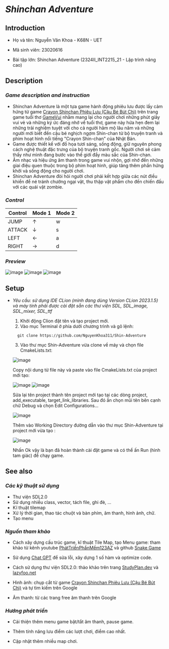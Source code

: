 # ***Shinchan Adventure***
## **Introduction**
+ Họ và tên: Nguyễn Văn Khoa - K68N - UET

+ Mã sinh viên: 23020616

+ Bài tập lớn: Shinchan Adventure (2324II_INT2215_21 - Lập trình nâng cao) 
## **Description** 

### *Game description and instruction* 
- Shinchan Adventure là một tựa game hành động phiêu lưu được lấy cảm hứng từ game [Crayon Shinchan Phiêu Lưu (Cậu Bé Bút Chì)](https://gamevui.vn/crayon-shinchan-phieu-luu/game) trên trang game tuổi thơ [GameVui](gamevui.vn) nhằm mang lại cho người chơi những phút giây vui vẻ và những ký ức đáng nhớ về tuổi thơ, game này hứa hẹn đem lại những trải nghiệm tuyệt vời cho cả người hâm mộ lâu năm và những người mới biết đến cậu bé nghịch ngợm Shin-chan từ bộ truyện tranh và phim hoạt hình nổi tiếng "Crayon Shin-chan" của Nhật Bản.
- Game được thiết kế với đồ họa tươi sáng, sống động, giữ nguyên phong cách nghệ thuật đặc trưng của bộ truyện tranh gốc. Người chơi sẽ cảm thấy như mình đang bước vào thế giới đầy màu sắc của Shin-chan.
- Âm nhạc và hiệu ứng âm thanh trong game vui nhộn, gợi nhớ đến những giai điệu quen thuộc trong bộ phim hoạt hình, giúp tăng thêm phần hứng khởi và sống động cho người chơi.
- Shinchan Adventure đòi hỏi người chơi phải kết hợp giữa các nút điều khiển để né tránh chướng ngại vật, thu thập vật phẩm cho đến chiến đấu với các quái vật zombie.

### *Control* 

| Control | Mode 1   | Mode 2   | 
|---------|----------|----------|
| JUMP    |     ↑    |     w    |
| ATTACK  |     ↓    |     s    |
| LEFT    |     ←    |     a    |
| RIGHT   |     →    |     d    | 

### *Preview*
![image](https://github.com/NguyenKhoa311/Shin-Adventure/blob/master/image/menu_demo.png)
![image](https://github.com/NguyenKhoa311/Shin-Adventure/blob/master/image/instruction_demo.png)
![image](https://github.com/NguyenKhoa311/Shin-Adventure/blob/master/image/game_demo.png)

## **Setup**
- *Yêu cầu: sử dụng IDE CLion (mình đang dùng Version CLion 2023.1.5) và máy tính phải được cài đặt sẵn các thư viện SDL, SDL_image, SDL_mixer, SDL_ttf* 
  1. Khởi động Clion đặt tên và tạo project mới.
  2. Vào mục Terminal ở phía dưới chương trình và gõ lệnh:
   ```
     git clone https://github.com/NguyenKhoa311/Shin-Adventure
   ```
  3. Vào thư mục Shin-Adventure vừa clone về máy và chọn file CmakeLists.txt:
     
    ![image](https://github.com/NguyenKhoa311/Shin-Adventure/blob/master/image/step1.png)
  
    Copy nội dung từ file này và paste vào file CmakeLists.txt của project mới tạo:
  
    ![image](https://github.com/NguyenKhoa311/Shin-Adventure/blob/master/image/step2.png)
    ![image](https://github.com/NguyenKhoa311/Shin-Adventure/blob/master/image/step3.png)

    Sửa lại tên project thành tên project mới tạo tại các dòng project, add_executable, target_link_libraries. Sau đó ấn chọn mũi tên bên cạnh chữ Debug và chọn Edit Configurations...

    ![image](https://github.com/NguyenKhoa311/Shin-Adventure/blob/master/image/step4.png)

    Thêm vào Working Directory đường dẫn vào thư mục Shin-Adventure tại project mới vừa tạo :

    ![image](https://github.com/NguyenKhoa311/Shin-Adventure/blob/master/image/step5.png)

    Nhấn Ok vậy là bạn đã hoàn thành cài đặt game và có thể ấn Run (hình tam giác) để chạy game.
  
## **See also**  

### *Các kỹ thuật sử dụng*  
- Thư viện SDL2.0
- Sử dụng nhiều class, vector, tách file, ghi đè, ...
- Kĩ thuật tilemap
- Xử lý thời gian, thao tác chuột và bàn phím, âm thanh, hình ảnh, chữ. 
- Tạo menu

### *Nguồn tham khảo* 
- Cách xây dựng cấu trúc game, kĩ thuật Tile Map, tạo Menu game: tham khảo từ kênh youtube [PhátTriểnPhầnMềm123AZ](https://www.youtube.com/c/Ph%C3%A1tTri%E1%BB%83nPh%E1%BA%A7nM%E1%BB%81m123AZ/featured) và github [Snake Game](https://github.com/trongminh03/Snake-Game/blob/main/src/Menu.cpp)
  
- Sử dụng [Chat GPT](https://chatgpt.com/?oai-dm=1) để sửa lỗi, xây dựng 1 số hàm và optimize code.

- Cách sử dụng thư viện SDL2.0: thảo khảo trên trang [StudyPlan.dev](https://www.studyplan.dev/sdl-dev/sdl-setup-mac) và [lazyfoo.net](https://lazyfoo.net/tutorials/SDL/index.php)
  
- Hình ảnh: chụp cắt từ game [Crayon Shinchan Phiêu Lưu (Cậu Bé Bút Chì)](https://gamevui.vn/crayon-shinchan-phieu-luu/game) và tự tìm kiếm trên Google

- Âm thanh: từ các trang free âm thanh trên Google

### *Hướng phát triển*
- Cải thiện thêm menu game bật/tắt âm thanh, pause game.
  
- Thêm tính năng lưu điểm các lượt chơi, điểm cao nhất.
  
- Cập nhật thêm nhiều map chơi.
  

    

  
    
 






